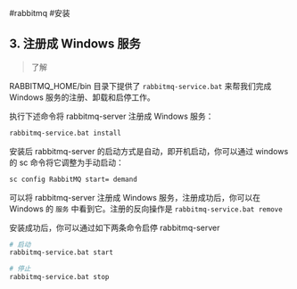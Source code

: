 #rabbitmq #安装 

## 3. 注册成 Windows 服务 

> 了解

RABBITMQ_HOME/bin 目录下提供了 `rabbitmq-service.bat` 来帮我们完成 Windows 服务的注册、卸载和启停工作。

执行下述命令将 rabbitmq-server 注册成 Windows 服务：

```bash
rabbitmq-service.bat install
```

安装后 rabbitmq-server 的启动方式是自动，即开机启动，你可以通过 windows 的 sc 命令将它调整为手动启动：

```bash
sc config RabbitMQ start= demand
```

可以将 rabbitmq-server 注册成 Windows 服务，注册成功后，你可以在 Windows 的 `服务` 中看到它。注册的反向操作是 `rabbitmq-service.bat remove`

安装成功后，你可以通过如下两条命令启停 rabbitmq-server

```bash
# 启动
rabbitmq-service.bat start

# 停止
rabbitmq-service.bat stop
```

